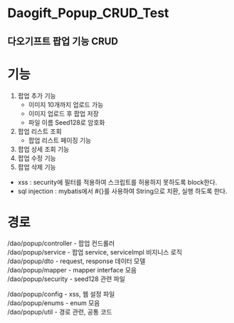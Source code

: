 # Daogift_Popup_CRUD_Test



## 다오기프트 팝업 기능 CRUD

# 기능
1. 팝업 추가 기능
    * 이미지 10개까지 업로드 가능
    * 이미지 업로드 후 팝업 저장
    * 파일 이름 Seed128로 암호화
2. 팝업 리스트 조회
    * 팝업 리스트 페이징 기능
3. 팝업 상세 조회 기능
4. 팝업 수정 기능
5. 팝업 삭제 기능

* xss : security에 필터를 적용하여 스크립트를 허용하지 못하도록 block한다.
* sql injection : mybatis에서 #{}를 사용하여 String으로 치환, 실행 하도록 한다.

# 경로
/dao/popup/controller - 팝업 컨드롤러<br/>
/dao/popup/service - 팝업 service, serviceImpl 비지니스 로직<br/>
/dao/popup/dto - request, response 데이터 모델<br/>
/dao/popup/mapper - mapper interface 모음<br/>
/dao/popup/security - seed128 관련 파일<br/>

/dao/popup/config - xss, 웹 설정 파일 <br/>
/dao/popup/enums - enum 모음<br/>
/dao/popup/util - 경로 관련, 공통 코드<br/>